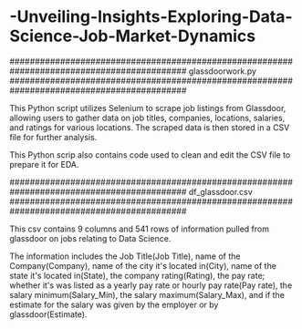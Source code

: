 # -Unveiling-Insights-Exploring-Data-Science-Job-Market-Dynamics
###########################################################################################
glassdoorwork.py 
###########################################################################################

This Python script utilizes Selenium to scrape job listings from Glassdoor, allowing users to gather data on job titles, companies, locations, salaries, and ratings for various locations. 
The scraped data is then stored in a CSV file for further analysis.

This Python scrip also contains code used to clean and edit the CSV file to prepare it for EDA.

###########################################################################################
df_glassdoor.csv
###########################################################################################

This csv contains 9 columns and 541 rows of information pulled from glassdoor on jobs relating to Data Science.

The information includes the Job Title(Job Title), name of the Company(Company), name of the city it's located in(City), name of the state it's located in(State), the company rating(Rating), the pay rate; whether it's was listed as a yearly pay rate or hourly pay rate(Pay rate), the salary minimum(Salary_Min), the salary maximum(Salary_Max), and if the estimate for the salary was given by the employer or by glassdoor(Estimate).	
